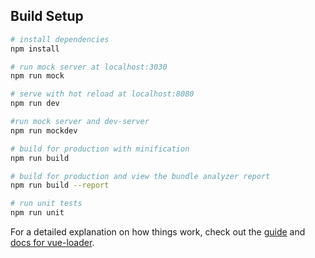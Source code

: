 

## Build Setup

``` bash
# install dependencies
npm install

# run mock server at localhost:3030
npm run mock

# serve with hot reload at localhost:8080
npm run dev

#run mock server and dev-server
npm run mockdev

# build for production with minification
npm run build

# build for production and view the bundle analyzer report
npm run build --report

# run unit tests
npm run unit

```

For a detailed explanation on how things work, check out the [guide](http://vuejs-templates.github.io/webpack/) and [docs for vue-loader](http://vuejs.github.io/vue-loader).



